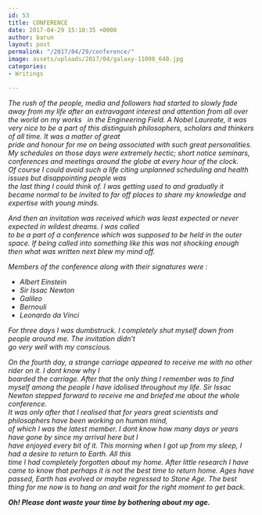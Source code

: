 ```yaml
---
id: 53
title: CONFERENCE
date: 2017-04-29 15:10:35 +0000
author: barun
layout: post
permalink: "/2017/04/29/conference/"
image: assets/uploads/2017/04/galaxy-11098_640.jpg
categories:
- Writings

---
```

_The rush of the people, media and followers had started to slowly fade away from my life after an extravagant interest and attention from all over the world on my works   in the Engineering Field. A Nobel Laureate, it was_  
_very nice to be a part of this distinguish philosophers, scholars and thinkers of all time. It was a matter of great_  
_pride and honour for me on being associated with such great personalities. My schedules on those days were extremely hectic; short notice seminars, conferences and meetings around the globe at every hour of the clock._  
_Of course I could avoid such a life citing unplanned scheduling and health issues but disappointing people was_  
_the last thing I could think of. I was getting used to and gradually it became normal to be invited to far off places to share my knowledge and expertise with young minds._

_And then an invitation was received which was least expected or never expected in wildest dreams. I was called_  
_to be a part of a conference which was supposed to be held in the outer space. If being called into something like this was not shocking enough then what was written next blew my mind off._

_Members of the conference along with their signatures were :_

* _Albert Einstein_
* _Sir Issac Newton_
* _Galileo_
* _Bernouli_
* _Leonardo da Vinci_

_For three days I was dumbstruck. I completely shut myself down from people around me. The invitation didn’t_  
_go very well with my conscious._

_On the fourth day, a strange carriage appeared to receive me with no other rider on it. I dont know why I_  
_boarded the carriage. After that the only thing I remember was to find myself among the people I have idolised throughout my life. Sir Issac Newton stepped forward to receive me and briefed me about the whole conference._  
_It was only after that I realised that for years great scientists and philosophers have been working on human mind,_  
_of which I was the latest member. I dont know how many days or years have gone by since my arrival here but I_  
_have enjoyed every bit of it. This morning when I got up from my sleep, I had a desire to return to Earth. All this_  
_time I had completely forgotten about my home. After little research I have came to know that perhaps it is not the best time to return home. Ages have passed, Earth has evolved or maybe regressed to Stone Age. The best thing for me now is to hang on and wait for the right moment to get back._

  
**_Oh! Please dont waste your time by bothering about my age._**